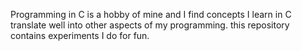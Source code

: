 Programming in C is a hobby of mine and I find concepts I learn in C translate well into other aspects of my programming. this repository contains experiments I do for fun.
